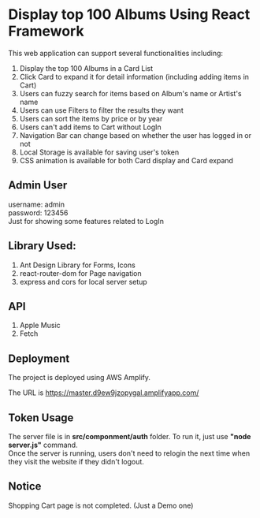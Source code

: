 # Display top 100 Albums Using React Framework

This web application can support several functionalities including:

1. Display the top 100 Albums in a Card List
2. Click Card to expand it for detail information (including adding items in Cart)
3. Users can fuzzy search for items based on Album's name or Artist's name
4. Users can use Filters to filter the results they want
5. Users can sort the items by price or by year
6. Users can't add items to Cart without LogIn
7. Navigation Bar can change based on whether the user has logged in or not
8. Local Storage is available for saving user's token
9. CSS animation is available for both Card display and Card expand

## Admin User
username: admin  
password: 123456  
Just for showing some features related to LogIn

## Library Used:

1. Ant Design Library for Forms, Icons
2. react-router-dom for Page navigation
3. express and cors for local server setup

## API
1. Apple Music
2. Fetch

## Deployment
The project is deployed using AWS Amplify.  
  
The URL is https://master.d9ew9jzopygal.amplifyapp.com/  


## Token Usage
The server file is in **src/componment/auth** folder. To run it, just use **"node server.js"** command.  
Once the server is running, users don't need to relogin the next time when they visit the website if they didn't logout.

## Notice
Shopping Cart page is not completed. (Just a Demo one)
